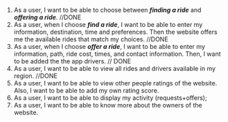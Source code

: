 1. As a user, I want to be able to choose between ***finding a ride*** and ***offering a ride***. //DONE
2. As a user, when I choose ***find a ride***, I want to be able to enter my information, destination, time and preferences. Then the website offers me the available rides that match my choices. //DONE
3. As a user, when I choose ***offer a ride***, I want to be able to enter my information, path, ride cost, times, and contact information. Then, I want to be added the the app drivers. // DONE
4. As a user, I want to be able to view all rides and drivers available in my region. //DONE
5. As a user, I want to be able to view other people ratings of the website. Also, I want to be able to add my own rating score.
6. As a user, I want to be able to display my activity (requests+offers);
7. As a user, I want to be able to know more about the owners of the website. 
